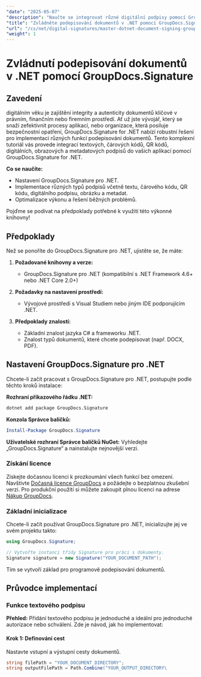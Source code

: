 ```yaml
---
"date": "2025-05-07"
"description": "Naučte se integrovat různé digitální podpisy pomocí GroupDocs.Signature pro .NET. Zvyšte zabezpečení dokumentů a zefektivnite procesy."
"title": "Zvládněte podepisování dokumentů v .NET pomocí GroupDocs.Signature pro zabezpečené digitální podpisy"
"url": "/cs/net/digital-signatures/master-dotnet-document-signing-groupdocs-signature/"
"weight": 1
---
```


# Zvládnutí podepisování dokumentů v .NET pomocí GroupDocs.Signature

## Zavedení

digitálním věku je zajištění integrity a autenticity dokumentů klíčové v právním, finančním nebo firemním prostředí. Ať už jste vývojář, který se snaží zefektivnit procesy aplikací, nebo organizace, která posiluje bezpečnostní opatření, GroupDocs.Signature for .NET nabízí robustní řešení pro implementaci různých funkcí podepisování dokumentů. Tento komplexní tutoriál vás provede integrací textových, čárových kódů, QR kódů, digitálních, obrazových a metadatových podpisů do vašich aplikací pomocí GroupDocs.Signature for .NET.

**Co se naučíte:**
- Nastavení GroupDocs.Signature pro .NET.
- Implementace různých typů podpisů včetně textu, čárového kódu, QR kódu, digitálního podpisu, obrázku a metadat.
- Optimalizace výkonu a řešení běžných problémů.

Pojďme se podívat na předpoklady potřebné k využití této výkonné knihovny!

## Předpoklady

Než se ponoříte do GroupDocs.Signature pro .NET, ujistěte se, že máte:

1. **Požadované knihovny a verze:**
   - GroupDocs.Signature pro .NET (kompatibilní s .NET Framework 4.6+ nebo .NET Core 2.0+)

2. **Požadavky na nastavení prostředí:**
   - Vývojové prostředí s Visual Studiem nebo jiným IDE podporujícím .NET.

3. **Předpoklady znalostí:**
   - Základní znalost jazyka C# a frameworku .NET.
   - Znalost typů dokumentů, které chcete podepisovat (např. DOCX, PDF).

## Nastavení GroupDocs.Signature pro .NET

Chcete-li začít pracovat s GroupDocs.Signature pro .NET, postupujte podle těchto kroků instalace:

**Rozhraní příkazového řádku .NET:**
```bash
dotnet add package GroupDocs.Signature
```

**Konzola Správce balíčků:**
```powershell
Install-Package GroupDocs.Signature
```

**Uživatelské rozhraní Správce balíčků NuGet:**
Vyhledejte „GroupDocs.Signature“ a nainstalujte nejnovější verzi.

### Získání licence

Získejte dočasnou licenci k prozkoumání všech funkcí bez omezení. Navštivte [Dočasná licence GroupDocs](https://purchase.groupdocs.com/temporary-license/) a požádejte o bezplatnou zkušební verzi. Pro produkční použití si můžete zakoupit plnou licenci na adrese [Nákup GroupDocs](https://purchase.groupdocs.com/buy).

### Základní inicializace

Chcete-li začít používat GroupDocs.Signature pro .NET, inicializujte jej ve svém projektu takto:

```csharp
using GroupDocs.Signature;

// Vytvořte instanci třídy Signature pro práci s dokumenty.
Signature signature = new Signature("YOUR_DOCUMENT_PATH");
```

Tím se vytvoří základ pro programově podepisování dokumentů.

## Průvodce implementací

### Funkce textového podpisu

**Přehled:**
Přidání textového podpisu je jednoduché a ideální pro jednoduché autorizace nebo schválení. Zde je návod, jak ho implementovat:

#### Krok 1: Definování cest
Nastavte vstupní a výstupní cesty dokumentů.

```csharp
string filePath = "YOUR_DOCUMENT_DIRECTORY";
string outputFilePath = Path.Combine("YOUR_OUTPUT_DIRECTORY\